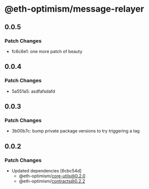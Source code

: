 # @eth-optimism/message-relayer

## 0.0.5

### Patch Changes

- fc6c6e1: one more patch of beauty

## 0.0.4

### Patch Changes

- 5a551a5: asdfafsdafd

## 0.0.3

### Patch Changes

- 3b00b7c: bump private package versions to try triggering a tag

## 0.0.2

### Patch Changes

- Updated dependencies [6cbc54d]
  - @eth-optimism/core-utils@0.2.0
  - @eth-optimism/contracts@0.2.2
